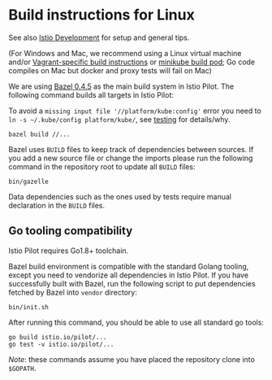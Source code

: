 # Build instructions for Linux

See also [Istio Development](https://github.com/istio/istio/blob/master/devel/README.md) for setup and general tips.

(For Windows and Mac, we recommend using a Linux virtual machine and/or [Vagrant-specific build instructions](build-vagrant.md) or [minikube build pod](minikube.md); Go code compiles on Mac but docker and proxy tests will fail on Mac)

We are using [Bazel 0.4.5](https://github.com/bazelbuild/bazel/releases) as the main build system in Istio Pilot. The following command builds all targets in Istio Pilot:

To avoid a `missing input file '//platform/kube:config'` error you need to `ln -s ~/.kube/config platform/kube/`, see [testing](testing.md) for details/why.

    bazel build //...

Bazel uses `BUILD` files to keep track of dependencies between sources.  If you
add a new source file or change the imports  please run the following command
in the repository root to update all `BUILD` files:

    bin/gazelle

Data dependencies such as the ones used by tests require manual declaration in
the `BUILD` files.

## Go tooling compatibility

Istio Pilot requires Go1.8+ toolchain.

Bazel build environment is compatible with the standard Golang tooling, except you need to vendorize all dependencies in Istio Pilot. If you have successfully built with Bazel, run the following script to put dependencies fetched by Bazel into `vendor` directory:

    bin/init.sh

After running this command, you should be able to use all standard go tools:

    go build istio.io/pilot/...
    go test -v istio.io/pilot/...

_Note_: these commands assume you have placed the repository clone into `$GOPATH`.
